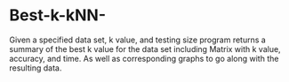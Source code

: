 # Best-k-kNN-
Given a specified data set, k value, and testing size program returns a summary of the best k value for the data set
including Matrix with k value, accuracy, and time. As well as corresponding graphs to go along with the resulting data.

